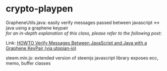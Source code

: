 # crypto-playpen

GrapheneUtils.java: easily verify messages passed between javascript <-> java using a graphene keypair<br/>
*for an in-depth explanation of this class, please refer to the following post:*

Link: <a href="https://steemit.com/utopian-io/@alexpmorris/3dwrvc-howto-verify-messages-between-javascript-and-java-with-a-graphene-keypair">HOWTO Verify Messages Between JavaScript and Java with a Graphene KeyPair (via utopian-io)</a>

steem.min.js: extended version of steemjs javascript library exposes ecc, memo, buffer classes
